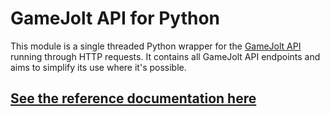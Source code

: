 # GameJolt API for Python

This module is a single threaded Python wrapper for the 
[GameJolt API](https://gamejolt.com/game-api/doc) running through HTTP requests. 
It contains all GameJolt API endpoints and aims to simplify its use where it's possible.

## [See the reference documentation here](https://bgempire.github.io/gamejoltapi/)
